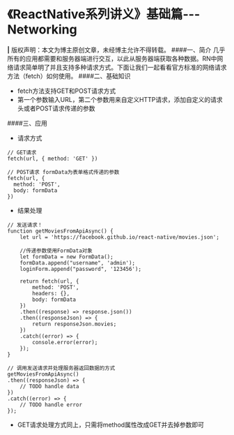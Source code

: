 # 《ReactNative系列讲义》基础篇---Networking
**|** 版权声明：本文为博主原创文章，未经博主允许不得转载。
####一、简介
几乎所有的应用都需要和服务器端进行交互，以此从服务器端获取各种数据。RN中网络请求简单明了并且支持多种请求方式。下面让我们一起看看官方标准的网络请求方法（fetch）如何使用。
####二、基础知识
* fetch方法支持GET和POST请求方式
* 第一个参数输入URL，第二个参数用来自定义HTTP请求，添加自定义的请求头或者POST请求传递的参数

####三、应用
* 请求方式

```
// GET请求
fetch(url, { method: 'GET' })

// POST请求 formData为表单格式传递的参数
fetch(url, {
  method: 'POST',
  body: formData
})
```

* 结果处理
 
```
// 发送请求！
function getMoviesFromApiAsync() {
    let url = 'https://facebook.github.io/react-native/movies.json';
    
    //传递参数使用FormData对象
    let formData = new FormData();
    formData.append("username", 'admin');
    loginForm.append("password", '123456'); 

    return fetch(url, {
        method: 'POST',
        headers: {},
        body: formData    
    })
    .then((response) => response.json())
    .then((responseJson) => {
        return responseJson.movies;
    })
    .catch((error) => {
        console.error(error);
    });
}

// 调用发送请求并处理服务器返回数据的方式
getMoviesFromApiAsync()
.then((responseJson) => {
    // TODO handle data
})
.catch((error) => {
    // TODO handle error
});
```

* GET请求处理方式同上，只需将method属性改成GET并去掉参数即可


